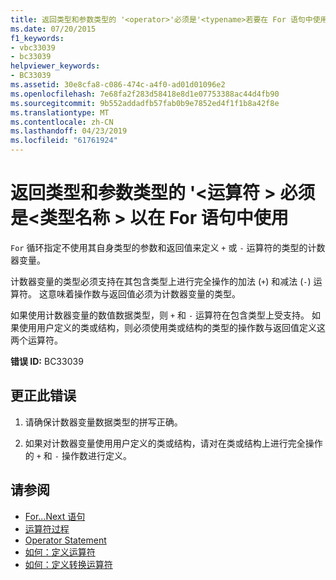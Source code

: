 ```yaml
---
title: 返回类型和参数类型的 '<operator>'必须是'<typename>若要在 For 语句中使用
ms.date: 07/20/2015
f1_keywords:
- vbc33039
- bc33039
helpviewer_keywords:
- BC33039
ms.assetid: 30e8cfa8-c086-474c-a4f0-ad01d01096e2
ms.openlocfilehash: 7e68fa2f283d58418e8d1e07753388ac44d4fb90
ms.sourcegitcommit: 9b552addadfb57fab0b9e7852ed4f1f1b8a42f8e
ms.translationtype: MT
ms.contentlocale: zh-CN
ms.lasthandoff: 04/23/2019
ms.locfileid: "61761924"
---
```

# <a name="return-and-parameter-types-of-operator-must-be-typename-to-be-used-in-a-for-statement"></a>返回类型和参数类型的 '\<运算符 > 必须是\<类型名称 > 以在 For 语句中使用
`For` 循环指定不使用其自身类型的参数和返回值来定义 `+` 或 `-` 运算符的类型的计数器变量。  
  
 计数器变量的类型必须支持在其包含类型上进行完全操作的加法 (`+`) 和减法 (`-`) 运算符。 这意味着操作数与返回值必须为计数器变量的类型。  
  
 如果使用计数器变量的数值数据类型，则 `+` 和 `-` 运算符在包含类型上受支持。 如果使用用户定义的类或结构，则必须使用类或结构的类型的操作数与返回值定义这两个运算符。  
  
 **错误 ID:** BC33039  
  
## <a name="to-correct-this-error"></a>更正此错误  
  
1. 请确保计数器变量数据类型的拼写正确。  
  
2. 如果对计数器变量使用用户定义的类或结构，请对在类或结构上进行完全操作的 `+` 和 `-` 操作数进行定义。  
  
## <a name="see-also"></a>请参阅

- [For...Next 语句](../../visual-basic/language-reference/statements/for-next-statement.md)
- [运算符过程](../../visual-basic/programming-guide/language-features/procedures/operator-procedures.md)
- [Operator Statement](../../visual-basic/language-reference/statements/operator-statement.md)
- [如何：定义运算符](../../visual-basic/programming-guide/language-features/procedures/how-to-define-an-operator.md)
- [如何：定义转换运算符](../../visual-basic/programming-guide/language-features/procedures/how-to-define-a-conversion-operator.md)
